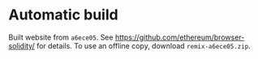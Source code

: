# Automatic build
Built website from `a6ece05`. See https://github.com/ethereum/browser-solidity/ for details.
To use an offline copy, download `remix-a6ece05.zip`.
